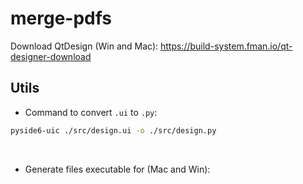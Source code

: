 # merge-pdfs



Download QtDesign (Win and Mac): https://build-system.fman.io/qt-designer-download

## Utils

- Command to convert `.ui` to `.py`:

```bash
pyside6-uic ./src/design.ui -o ./src/design.py
```

<br>

- Generate files executable for (Mac and Win):

```bash

```

<br>
